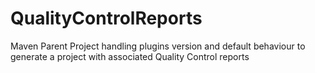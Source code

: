# QualityControlReports
Maven Parent Project handling plugins version and default behaviour to generate a project with associated Quality Control reports
